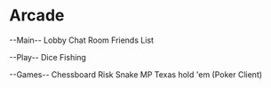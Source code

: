 # Arcade


--Main--
Lobby
Chat
Room
Friends List


--Play--
Dice
Fishing

--Games--
Chessboard
Risk
Snake MP
Texas hold 'em (Poker Client)